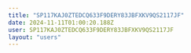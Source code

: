 ```yaml
---
title: "SP117KAJ0ZTEDCQ633F9DERY83JBFXKV9QS2117JF"
date: 2024-11-11T01:00:20.188Z
user: SP117KAJ0ZTEDCQ633F9DERY83JBFXKV9QS2117JF
layout: "users"
---
```

    